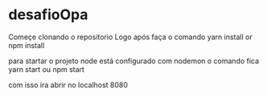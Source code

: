 # desafioOpa

Começe clonando o repositorio
Logo após faça o comando yarn install or npm install

para startar o projeto node está configurado com nodemon o comando fica yarn start ou npm start

com isso ira abrir no localhost 8080

